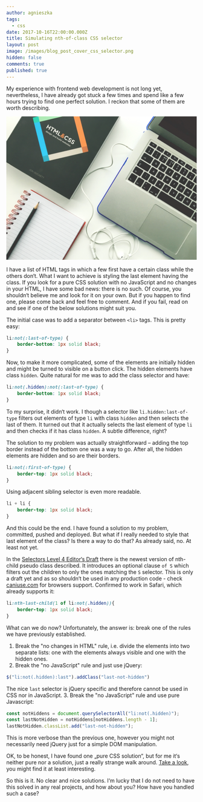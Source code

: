 ```yaml
---
author: agnieszka
tags:
  - css
date: 2017-10-16T22:00:00.000Z
title: Simulating nth-of-class CSS selector
layout: post
image: /images/blog_post_cover_css_selector.png
hidden: false
comments: true
published: true
---
```

My experience with frontend web development is not long yet, nevertheless, I have already got stuck a few times and spend like a few hours trying to find one perfect solution. I reckon that some of them are worth describing. 

![Image](/images/nth-of-class/image1.jpeg)

I have a list of HTML tags in which a few first have a certain class while the others don‘t. What I want to achieve is styling the last element having the class.
If you look for a pure CSS solution with no JavaScript and no changes in your HTML, I have some bad news: there is no such. Of course, you shouldn‘t believe me and look for it on your own. But if you happen to find one, please come back and feel free to comment. And if you fail, read on and see if one of the below solutions might suit you.

The initial case was to add a separator between `<li>` tags. This is pretty easy:
```css
li:not(:last-of-type) {
    border-bottom: 1px solid black;
}
```

Now, to make it more complicated, some of the elements are initially hidden and might be turned to visible on a button click. The hidden elements have class `hidden`. Quite natural for me was to add the class selector and have:
```css
li:not(.hidden):not(:last-of-type) {
    border-bottom: 1px solid black;
}
```

To my surprise, it didn‘t work. I though a selector like `li.hidden:last-of-type` filters out elements of type `li` with class `hidden` and then selects the last of them. It turned out that it actually selects the last element of type `li` and then checks if it has class `hidden`. A subtle difference, right?

The solution to my problem was actually straightforward – adding the top border instead of the bottom one was a way to go. After all, the hidden elements are hidden and so are their borders.
```css
li:not(:first-of-type) {
    border-top: 1px solid black;
}
```

Using adjacent sibling selector is even more readable.
```css
li + li {
    border-top: 1px solid black;
}
```

And this could be the end. I have found a solution to my problem, committed, pushed and deployed. But what if I really needed to style that last element of the class? Is there a way to do that? As already said, no. At least not yet.

In the [Selectors Level 4 Editor‘s Draft](https://drafts.csswg.org/selectors-4/#the-nth-child-pseudo) there is the newest version of nth-child pseudo class described. It introduces an optional clause `of S` which filters out the children to only the ones matching the `S` selector. This is only a draft yet and as so shouldn‘t be used in any production code - check [caniuse.com](https://caniuse.com/#search=nth-child) for browsers support.
Confirmed to work in Safari, which already supports it:
```css
li:nth-last-child(1 of li:not(.hidden)){
    border-top: 1px solid black;
}
```

What can we do now? Unfortunately, the answer is: break one of the rules we have previously established.
1. Break the "no changes in HTML" rule, i.e. divide the elements into two separate lists: one with the elements always visible and one with the hidden ones.
2. Break the "no JavaScript" rule and just use jQuery: 
```javascript
$("li:not(.hidden):last").addClass("last-not-hidden")
```

The nice `last` selector is jQuery specific and therefore cannot be used in CSS nor in JavaScript.
3. Break the "no JavaScript" rule and use pure Javascript:
```javascript
const notHiddens = document.querySelectorAll("li:not(.hidden)");
const lastNotHidden = notHiddens[notHiddens.length - 1];
lastNotHidden.classList.add("last-not-hidden");
```

This is more verbose than the previous one, however you might not necessarily need jQuery just for a simple DOM manipulation. 

OK, to be honest, I have found one „pure CSS solution“, but for me it‘s neither pure nor a solution, just a really strange walk around. [Take a look]( https://stackoverflow.com/questions/1817792/is-there-a-previous-sibling-css-selector/36118012#36118012), you might find it at least interesting.

So this is it. No clear and nice solutions. I‘m lucky that I do not need to have this solved in any real projects, and how about you? How have you handled such a case?

